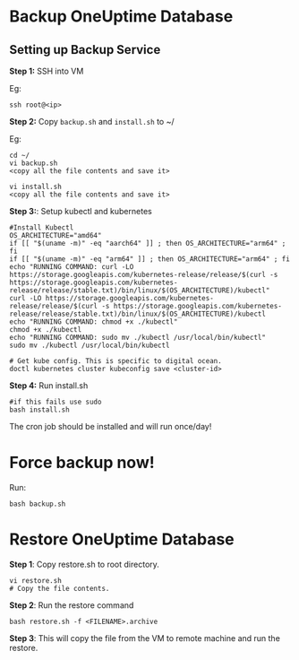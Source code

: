 # Backup OneUptime Database

## Setting up Backup Service

**Step 1:** SSH into VM

Eg:

```
ssh root@<ip>
```

**Step 2:** Copy `backup.sh` and `install.sh` to ~/

Eg:

```
cd ~/
vi backup.sh
<copy all the file contents and save it>

vi install.sh
<copy all the file contents and save it>
```

**Step 3:**: Setup kubectl and kubernetes

```
#Install Kubectl
OS_ARCHITECTURE="amd64"
if [[ "$(uname -m)" -eq "aarch64" ]] ; then OS_ARCHITECTURE="arm64" ; fi
if [[ "$(uname -m)" -eq "arm64" ]] ; then OS_ARCHITECTURE="arm64" ; fi
echo "RUNNING COMMAND: curl -LO https://storage.googleapis.com/kubernetes-release/release/$(curl -s https://storage.googleapis.com/kubernetes-release/release/stable.txt)/bin/linux/$(OS_ARCHITECTURE)/kubectl"
curl -LO https://storage.googleapis.com/kubernetes-release/release/$(curl -s https://storage.googleapis.com/kubernetes-release/release/stable.txt)/bin/linux/$(OS_ARCHITECTURE)/kubectl
echo "RUNNING COMMAND: chmod +x ./kubectl"
chmod +x ./kubectl
echo "RUNNING COMMAND: sudo mv ./kubectl /usr/local/bin/kubectl"
sudo mv ./kubectl /usr/local/bin/kubectl

# Get kube config. This is specific to digital ocean.
doctl kubernetes cluster kubeconfig save <cluster-id>
```

**Step 4:** Run install.sh

```
#if this fails use sudo
bash install.sh
```

The cron job should be installed and will run once/day!

# Force backup now!

Run:

```
bash backup.sh
```

# Restore OneUptime Database

**Step 1**: Copy restore.sh to root directory.

```
vi restore.sh
# Copy the file contents.
```

**Step 2**: Run the restore command

```
bash restore.sh -f <FILENAME>.archive
```

**Step 3**: This will copy the file from the VM to remote machine and run the restore.
